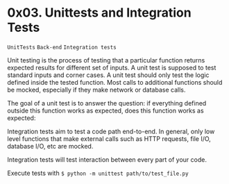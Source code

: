 # 0x03. Unittests and Integration Tests
`UnitTests` `Back-end` `Integration tests`

Unit testing is the process of testing that a particular function returns expected results for different set of inputs. A unit test is supposed to test standard inputs and corner cases. A unit test should only test the logic defined inside the tested function. Most calls to additional functions should be mocked, especially if they make network or database calls.

The goal of a unit test is to answer the question: if everything defined outside this function works as expected, does this function works as expected:

Integration tests aim to test a code path end-to-end. In general, only low level functions that make external calls such as HTTP requests, file I/O, database I/O, etc are mocked.

Integration tests will test interaction between every part of your code.

Execute tests with 
```$ python -m unittest path/to/test_file.py```
